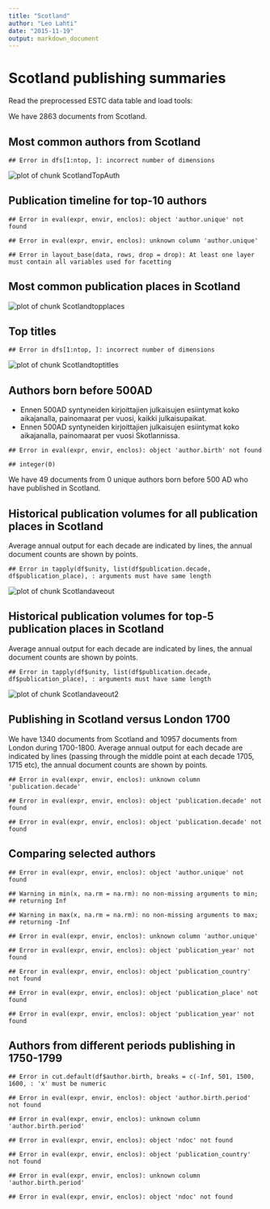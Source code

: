 ```yaml
---
title: "Scotland"
author: "Leo Lahti"
date: "2015-11-19"
output: markdown_document
---
```



# Scotland publishing summaries

Read the preprocessed ESTC data table and load tools:






We have 2863 documents from Scotland.


## Most common authors from Scotland


```
## Error in dfs[1:ntop, ]: incorrect number of dimensions
```

![plot of chunk ScotlandTopAuth](figure/ScotlandTopAuth-1.png) 


## Publication timeline for top-10 authors


```
## Error in eval(expr, envir, enclos): object 'author.unique' not found
```

```
## Error in eval(expr, envir, enclos): unknown column 'author.unique'
```

```
## Error in layout_base(data, rows, drop = drop): At least one layer must contain all variables used for facetting
```


## Most common publication places in Scotland

![plot of chunk Scotlandtopplaces](figure/Scotlandtopplaces-1.png) 


## Top titles 


```
## Error in dfs[1:ntop, ]: incorrect number of dimensions
```

![plot of chunk Scotlandtoptitles](figure/Scotlandtoptitles-1.png) 


## Authors born before 500AD

 * Ennen 500AD syntyneiden kirjoittajien julkaisujen esiintymat koko aikajanalla, painomaarat per vuosi, kaikki julkaisupaikat.
 * Ennen 500AD syntyneiden kirjoittajien julkaisujen esiintymat koko aikajanalla, painomaarat per vuosi Skotlannissa.



```
## Error in eval(expr, envir, enclos): object 'author.birth' not found
```

```
## integer(0)
```

We have 49 documents from 0 unique
authors born before 500 AD who have published in Scotland.



## Historical publication volumes for all publication places in Scotland

Average annual output for each decade are indicated by lines, the annual document counts are shown by points. 


```
## Error in tapply(df$unity, list(df$publication.decade, df$publication_place), : arguments must have same length
```

![plot of chunk Scotlandaveout](figure/Scotlandaveout-1.png) 


## Historical publication volumes for top-5 publication places in Scotland

Average annual output for each decade are indicated by lines, the annual document counts are shown by points. 


```
## Error in tapply(df$unity, list(df$publication.decade, df$publication_place), : arguments must have same length
```

![plot of chunk Scotlandaveout2](figure/Scotlandaveout2-1.png) 


## Publishing in Scotland versus London 1700 



We have 1340 documents from Scotland and 10957 documents from London during 1700-1800. Average annual output for each decade are indicated by lines (passing through the middle point at each decade 1705, 1715 etc), the annual document counts are shown by points.


```
## Error in eval(expr, envir, enclos): unknown column 'publication.decade'
```

```
## Error in eval(expr, envir, enclos): object 'publication.decade' not found
```

```
## Error in eval(expr, envir, enclos): object 'publication.decade' not found
```




## Comparing selected authors


```
## Error in eval(expr, envir, enclos): object 'author.unique' not found
```

```
## Warning in min(x, na.rm = na.rm): no non-missing arguments to min;
## returning Inf
```

```
## Warning in max(x, na.rm = na.rm): no non-missing arguments to max;
## returning -Inf
```

```
## Error in eval(expr, envir, enclos): unknown column 'author.unique'
```

```
## Error in eval(expr, envir, enclos): object 'publication_year' not found
```

```
## Error in eval(expr, envir, enclos): object 'publication_country' not found
```

```
## Error in eval(expr, envir, enclos): object 'publication_place' not found
```

```
## Error in eval(expr, envir, enclos): object 'publication_year' not found
```

## Authors from different periods publishing in 1750-1799



```
## Error in cut.default(df$author.birth, breaks = c(-Inf, 501, 1500, 1600, : 'x' must be numeric
```

```
## Error in eval(expr, envir, enclos): object 'author.birth.period' not found
```

```
## Error in eval(expr, envir, enclos): unknown column 'author.birth.period'
```

```
## Error in eval(expr, envir, enclos): object 'ndoc' not found
```

```
## Error in eval(expr, envir, enclos): object 'publication_country' not found
```

```
## Error in eval(expr, envir, enclos): unknown column 'author.birth.period'
```

```
## Error in eval(expr, envir, enclos): object 'ndoc' not found
```
